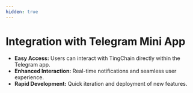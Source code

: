```yaml
---
hidden: true
---
```


# Integration with Telegram Mini App

* **Easy Access:** Users can interact with TingChain directly within the Telegram app.
* **Enhanced Interaction:** Real-time notifications and seamless user experience.
* **Rapid Development:** Quick iteration and deployment of new features.
